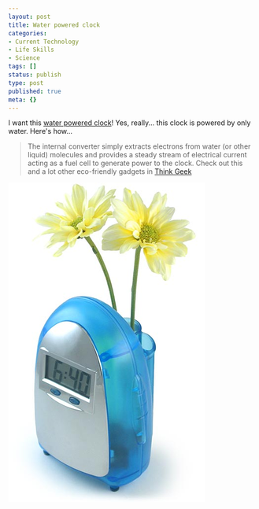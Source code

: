 ```yaml
---
layout: post
title: Water powered clock
categories:
- Current Technology
- Life Skills
- Science
tags: []
status: publish
type: post
published: true
meta: {}
---
```

I want this [water powered clock](http://www.thinkgeek.com/homeoffice/lights/757e/)! Yes, really... this clock is powered by only water. Here's how...

> The internal converter simply extracts electrons from water (or other liquid) molecules and provides a steady stream of electrical current acting as a fuel cell to generate power to the clock.
Check out this and a lot other eco-friendly gadgets in [Think Geek](http://www.thinkgeek.com/)

![](/img/water_powered_clock.jpg)
